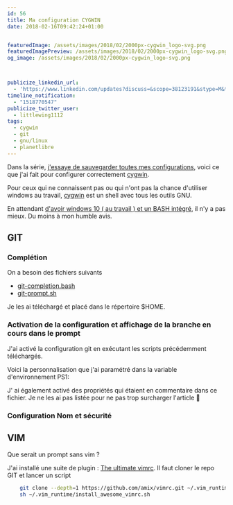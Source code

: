 ```yaml
---
id: 56
title: Ma configuration CYGWIN
date: 2018-02-16T09:42:24+01:00


featuredImage: /assets/images/2018/02/2000px-cygwin_logo-svg.png
featuredImagePreview: /assets/images/2018/02/2000px-cygwin_logo-svg.png
og_image: /assets/images/2018/02/2000px-cygwin_logo-svg.png



publicize_linkedin_url:
  - 'https://www.linkedin.com/updates?discuss=&scope=38123191&stype=M&topic=6370185391068246016&type=U&a=3o8p'
timeline_notification:
  - "1518770547"
publicize_twitter_user:
  - littlewing1112
tags:
  - cygwin
  - git
  - gnu/linux
  - planetlibre
---
```

Dans la série, [j'essaye de sauvegarder toutes mes configurations](http://blog.touret.info/2018/02/10/ma-configuration-debian-9/), voici ce que j'ai fait pour configurer correctement [cygwin](https://cygwin.com/).

Pour ceux qui ne connaissent pas ou qui n'ont pas la chance d'utiliser windows au travail, [cygwin](https://cygwin.com/) est un shell avec tous les outils GNU.

En attendant [d'avoir windows 10 ( au travail ) et un BASH intégré](https://www.howtogeek.com/249966/how-to-install-and-use-the-linux-bash-shell-on-windows-10/), il n'y a pas mieux. Du moins à mon humble avis.

## GIT

### Complétion

On a besoin des fichiers suivants

  * [git-completion.bash](https://github.com/git/git/blob/master/contrib/completion/git-completion.bash)
  * [git-prompt.sh](https://github.com/git/git/blob/master/contrib/completion/git-prompt.sh)

Je les ai téléchargé et placé dans le répertoire $HOME.

### Activation de la configuration et affichage de la branche en cours dans le prompt

J'ai activé la configuration git en exécutant les scripts précédemment téléchargés.

Voici la personnalisation que j'ai paramétré dans la variable d'environnement PS1:

<script src="https://gist.github.com/alexandre-touret/d4b570813bb1b7bb44a393e69660827e.js"></script>

J' ai également activé des propriétés qui étaient en commentaire dans ce fichier. Je ne les ai pas listée pour ne pas trop surcharger l'article 🙂

### Configuration Nom et sécurité

<script src="https://gist.github.com/alexandre-touret/4ef7484bc00bf607e3c8e28c1d53afba.js"></script>

## VIM

Que serait un prompt sans vim ?

J'ai installé une suite de plugin : [The ultimate vimrc](https://github.com/amix/vimrc). Il faut cloner le repo GIT et lancer un script

```bash
    git clone --depth=1 https://github.com/amix/vimrc.git ~/.vim_runtime
    sh ~/.vim_runtime/install_awesome_vimrc.sh
``` 
